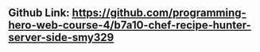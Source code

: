 ## Github Link: https://github.com/programming-hero-web-course-4/b7a10-chef-recipe-hunter-server-side-smy329
